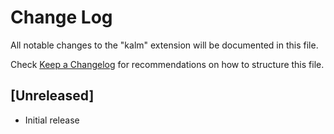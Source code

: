 # Change Log

All notable changes to the "kalm" extension will be documented in this file.

Check [Keep a Changelog](http://keepachangelog.com/) for recommendations on how to structure this file.

## [Unreleased]

- Initial release
